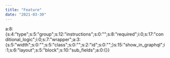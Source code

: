 ```yaml
---
title: "Feature"
date: "2021-03-30"
---
```


a:8:{s:4:"type";s:5:"group";s:12:"instructions";s:0:"";s:8:"required";i:0;s:17:"conditional\_logic";i:0;s:7:"wrapper";a:3:{s:5:"width";s:0:"";s:5:"class";s:0:"";s:2:"id";s:0:"";}s:15:"show\_in\_graphql";i:1;s:6:"layout";s:5:"block";s:10:"sub\_fields";a:0:{}}
